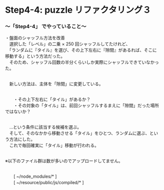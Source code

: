 # Step4-4: puzzle リファクタリング３

### 〜「Step4-4」 でやっていること〜

・盤面のシャッフル方法を改善<br>
　選択した「レベル」の二乗 × 250 回シャッフルしてたけれど、<br>
　「ランダムに『タイル』を選び、その上下左右に『隙間』があるれば、そこに移動する」という方法だった。<br>
　そのため、シャッフル回数の半分くらいしか実際にシャッフルできていなかった。<br><br>

　新しい方法は、主体を「隙間」に変更している。<br><br>

　　・その上下左右に「タイル」があるか？<br>
　　・その対象の「タイル」は、前回シャッフルするまえに「隙間」だった場所ではないか？<br><br>

　…という条件に該当する候補を選ぶ。<br>
　そして、そのなかから移動させる「タイル」をひとつ、ランダムに選ぶ、という方法にした。<br>
　これで毎回確実に「タイル」移動が行われる。<br><br>

※以下のファイル群は数が多いのでアップロードしてません。<br><br>

　　[ ~/node_modules/* ]<br>
　　[ ~/resource/public/js/compiled/* ]<br><br>
